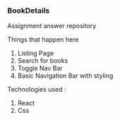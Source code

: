 ### BookDetails
Assignment answer repository 

Things that happen here 

1. Listing Page 
2. Search for books
3. Toggle Nav Bar
4. Basic Navigation Bar with styling

Technologies used :

1. React
2. Css
